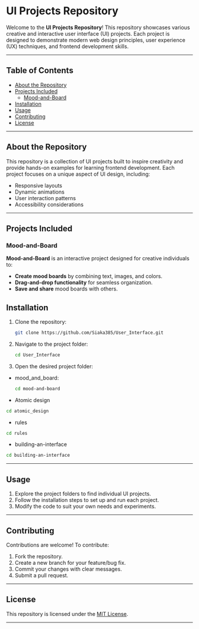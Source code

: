 # UI Projects Repository

Welcome to the **UI Projects Repository**! This repository showcases various creative and interactive user interface (UI) projects. Each project is designed to demonstrate modern web design principles, user experience (UX) techniques, and frontend development skills.

---

## Table of Contents

- [About the Repository](#about-the-repository)
- [Projects Included](#projects-included)
  - [Mood-and-Board](#mood-and-board)
- [Installation](#installation)
- [Usage](#usage)
- [Contributing](#contributing)
- [License](#license)

---

## About the Repository

This repository is a collection of UI projects built to inspire creativity and provide hands-on examples for learning frontend development. Each project focuses on a unique aspect of UI design, including:

- Responsive layouts
- Dynamic animations
- User interaction patterns
- Accessibility considerations

---

## Projects Included

### Mood-and-Board

**Mood-and-Board** is an interactive project designed for creative individuals to:

- **Create mood boards** by combining text, images, and colors.
- **Drag-and-drop functionality** for seamless organization.
- **Save and share** mood boards with others.

## Installation

1. Clone the repository:

   ```bash
   git clone https://github.com/Siaka385/User_Interface.git
   ```

2. Navigate to the project folder:

   ```bash
   cd User_Interface
   ```

3. Open the desired project folder:

- mood_and_board:

   ```bash
   cd mood-and-board
   ```
- Atomic design
```bash
cd atomic_design
```
- rules
```bash
cd rules
```
- building-an-interface
```bash
cd building-an-interface
```

---

## Usage

1. Explore the project folders to find individual UI projects.
2. Follow the installation steps to set up and run each project.
3. Modify the code to suit your own needs and experiments.

---

## Contributing

Contributions are welcome! To contribute:

1. Fork the repository.
2. Create a new branch for your feature/bug fix.
3. Commit your changes with clear messages.
4. Submit a pull request.

---

## License

This repository is licensed under the [MIT License](license).

---
